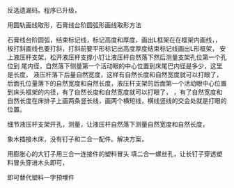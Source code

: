 反选遗漏码。程序已升级，



用圆轨画线取形，石膏线台阶圆弧形画线取形方法

石膏线台阶圆弧，结束标记线，标记高度和厚度，画出L框架在在框架内画线，，板打斜画线也要打斜，打斜前要平形标记出高度厚度结束标记线画出L形框架，
安上液压杆支架，松开液压杆支撑小钉让液压杆自然落下然后测量支架孔位第一个孔位到
尾内径，自然落下侧量第一个活动眼的中心位置到床尾巴内径是多少，这里是长度，
液压杆落下后量自然宽度，这样有自然长度和自然宽度就可以打眼了，后面孔位量落下的自然宽度和自然长度，液压杆支架的后面第一个活动眼中心位置到床头框架的内径，有了自然长度和自然宽度就可以打眼了，
，有了自然宽度和自然长度在床排子上画两条竖长线，画两个横短线，横线竖线的交会处就是打眼的位置。


细节液压杆支架开孔，测量，让液压杆自然落下测量自然宽度和自然长度，





象木插接木床，没有钉子和二合一配件。解决方案，

用膨胀心的大钉子用三合一连接件的塑料冒头
填二合一螺丝孔，让长钉子穿透塑料冒头穿进木头即可，


即可替代塑料一字预埋件




